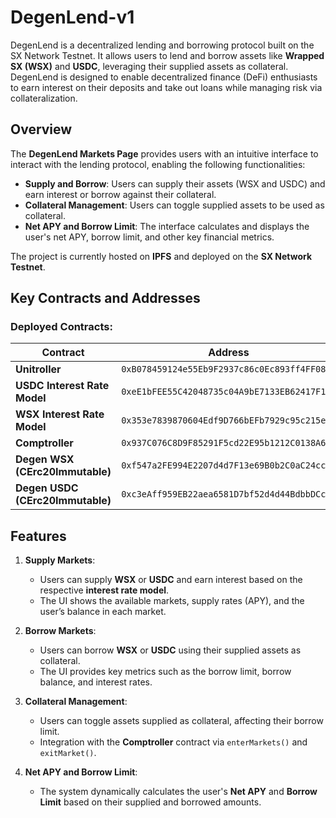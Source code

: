 # DegenLend-v1

DegenLend is a decentralized lending and borrowing protocol built on the SX Network Testnet. It allows users to lend and borrow assets like **Wrapped SX (WSX)** and **USDC**, leveraging their supplied assets as collateral. DegenLend is designed to enable decentralized finance (DeFi) enthusiasts to earn interest on their deposits and take out loans while managing risk via collateralization.

## Overview

The **DegenLend Markets Page** provides users with an intuitive interface to interact with the lending protocol, enabling the following functionalities:
- **Supply and Borrow**: Users can supply their assets (WSX and USDC) and earn interest or borrow against their collateral.
- **Collateral Management**: Users can toggle supplied assets to be used as collateral.
- **Net APY and Borrow Limit**: The interface calculates and displays the user's net APY, borrow limit, and other key financial metrics.

The project is currently hosted on **IPFS** and deployed on the **SX Network Testnet**.

## Key Contracts and Addresses

### Deployed Contracts:
| Contract                  | Address                                      |
|---------------------------|----------------------------------------------|
| **Unitroller**             | `0xB078459124e55Eb9F2937c86c0Ec893ff4FF082b` |
| **USDC Interest Rate Model**| `0xeE1bFEE55C42048735c04A9bE7133EB62417F131`|
| **WSX Interest Rate Model**| `0x353e7839870604Edf9D766bEFb7929c95c215e00`|
| **Comptroller**            | `0x937C076C8D9F85291F5cd22E95b1212C0138A609`|
| **Degen WSX (CErc20Immutable)** | `0xf547a2FE994E2207d4d7F13e69B0b2C0aC24cc2f`|
| **Degen USDC (CErc20Immutable)** | `0xc3eAff959EB22aea6581D7bf52d4d44BdbbDCcD1`|

## Features

1. **Supply Markets**:
   - Users can supply **WSX** or **USDC** and earn interest based on the respective **interest rate model**.
   - The UI shows the available markets, supply rates (APY), and the user’s balance in each market.

2. **Borrow Markets**:
   - Users can borrow **WSX** or **USDC** using their supplied assets as collateral.
   - The UI provides key metrics such as the borrow limit, borrow balance, and interest rates.

3. **Collateral Management**:
   - Users can toggle assets supplied as collateral, affecting their borrow limit.
   - Integration with the **Comptroller** contract via `enterMarkets()` and `exitMarket()`.

4. **Net APY and Borrow Limit**:
   - The system dynamically calculates the user's **Net APY** and **Borrow Limit** based on their supplied and borrowed amounts.
